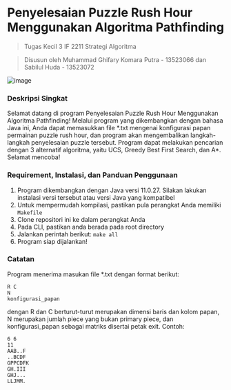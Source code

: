 # Penyelesaian Puzzle Rush Hour Menggunakan Algoritma Pathfinding
> Tugas Kecil 3 IF 2211 Strategi Algoritma

> Disusun oleh Muhammad Ghifary Komara Putra - 13523066 dan Sabilul Huda - 13523072

![image](https://github.com/user-attachments/assets/80bd3685-ad4a-4e02-b05a-7fad84a736f8)


### Deskripsi Singkat
Selamat datang di program Penyelesaian Puzzle Rush Hour Menggunakan Algoritma Pathfinding! Melalui program yang dikembangkan dengan bahasa Java ini, Anda dapat memasukkan file *.txt mengenai konfigurasi papan permainan puzzle rush hour, dan program akan mengembalikan langkah-langkah penyelesaian puzzle tersebut. Program dapat melakukan pencarian dengan 3 alternatif algoritma, yaitu UCS, Greedy Best First Search, dan A\*. Selamat mencoba!

### Requirement, Instalasi, dan Panduan Penggunaan
1. Program dikembangkan dengan Java versi 11.0.27. Silakan lakukan instalasi versi tersebut atau versi Java yang kompatibel
2. Untuk mempermudah kompilasi, pastikan pula perangkat Anda memiliki ```Makefile```
3. Clone repositori ini ke dalam perangkat Anda
4. Pada CLI, pastikan anda berada pada root directory
5. Jalankan perintah berikut: ```make all```
6. Program siap dijalankan!

### Catatan
Program menerima masukan file *.txt dengan format berikut:
```
R C
N
konfigurasi_papan
```
dengan R dan C berturut-turut merupakan dimensi baris dan kolom papan, N merupakan jumlah piece yang bukan primary piece, dan konfigurasi_papan sebagai matriks disertai petak exit.
Contoh:
```
6 6
11
AAB..F
..BCDF
GPPCDFK
GH.III
GHJ...
LLJMM.
```
